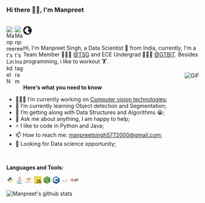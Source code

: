 ### Hi there 👋🏽, I'm Manpreet

<br/>

<a href="https://www.linkedin.com/in/manpreet-singh-901269157/">
  <img align="left" alt="Manpreet's LinkdeIN" width="22px" src="https://cdn.jsdelivr.net/npm/simple-icons@v3/icons/linkedin.svg" />
</a>
<a href="https://www.instagram.com/manpreet_1578/">
  <img align="left" alt="Manpreet's Instagram" width="22px" src="https://cdn.jsdelivr.net/npm/simple-icons@v3/icons/instagram.svg" />
</a>
<a href="https://manpreet2000.github.io/manpreet.github.io/">
  <img align="left" alt="Website" width="22px" src="https://raw.githubusercontent.com/iconic/open-iconic/master/svg/globe.svg"" />
</a>
<br/>
<br/>

Hi, I'm Manpreet Singh, a Data Scientist 🚀 from India, currently, I'm a Team Member 🙍🏽‍♂️ [@TSG](https://github.com/TSG-GTBIT) and ECE Undergrad 👨🏽‍💻 [@GTBIT](https://www.gtbit.org/). Besides programming, i like to workout 🏋️.

 <img align="right" alt="GIF" src="https://media.giphy.com/media/U7gTVK2ch30xsUskCL/giphy.gif" />
 
 <br/>
 
 **Here's what you need to know**

- 👨🏽‍💻 I’m currently working on [Computer vision technologies](https://en.wikipedia.org/wiki/Computer_vision);
- 🌱 I’m currently learning Object detection and Segmentation; 
- 🤔 I’m getting along with Data Structures and Algorithms 😭;
- 💬 Ask me about anything, I am happy to help;
- ⚡️  I like to code in Python and Java;
- 📫 How to reach me: manpreetsingh5772000@gmail.com;
- 💼 Looking for Data science opportunity;

<br/>

**Languages and Tools:**  

<code><img height="20" src="https://raw.githubusercontent.com/github/explore/80688e429a7d4ef2fca1e82350fe8e3517d3494d/topics/python/python.png"></code>
<code><img height="20" src="https://raw.githubusercontent.com/github/explore/80688e429a7d4ef2fca1e82350fe8e3517d3494d/topics/java/java.png"></code>
<code><img height="20" src="https://raw.githubusercontent.com/github/explore/80688e429a7d4ef2fca1e82350fe8e3517d3494d/topics/tensorflow/tensorflow.png"></code>
<code><img height="20" src="https://raw.githubusercontent.com/github/explore/80688e429a7d4ef2fca1e82350fe8e3517d3494d/topics/javascript/javascript.png"></code>
<code><img height="20" src="https://raw.githubusercontent.com/github/explore/80688e429a7d4ef2fca1e82350fe8e3517d3494d/topics/nodejs/nodejs.png"></code>
<code><img height="20" src="https://raw.githubusercontent.com/github/explore/80688e429a7d4ef2fca1e82350fe8e3517d3494d/topics/cpp/cpp.png"></code>
<code><img height="20" src="https://raw.githubusercontent.com/github/explore/80688e429a7d4ef2fca1e82350fe8e3517d3494d/topics/mysql/mysql.png"></code>
<code><img height="20" src="https://raw.githubusercontent.com/github/explore/80688e429a7d4ef2fca1e82350fe8e3517d3494d/topics/git/git.png"></code>

![Manpreet's github stats](https://github-readme-stats.vercel.app/api?username=manpreet2000&show_icons=true&hide_border=true&theme=radical)

